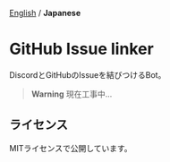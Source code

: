 [English](./README.md) / **Japanese**

# GitHub Issue linker

DiscordとGitHubのIssueを結びつけるBot。

> **Warning**
> 現在工事中...

## ライセンス

MITライセンスで公開しています。
